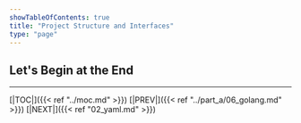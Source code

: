 ```yaml
---
showTableOfContents: true
title: "Project Structure and Interfaces"
type: "page"
---
```

## Let's Begin at the End


___
[|TOC|]({{< ref "../moc.md" >}})
[|PREV|]({{< ref "../part_a/06_golang.md" >}})
[|NEXT|]({{< ref "02_yaml.md" >}})